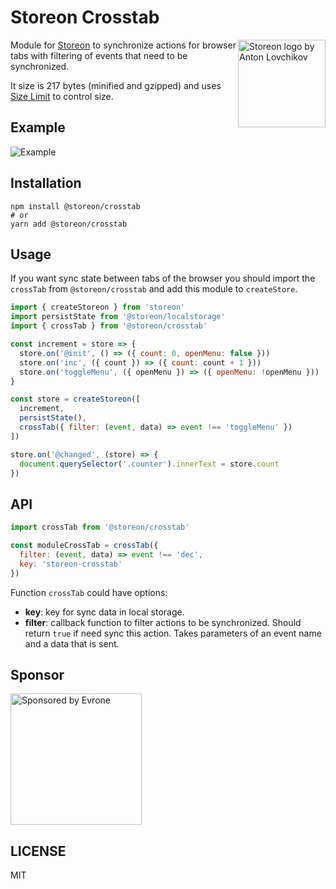 # Storeon Crosstab

<img src="https://storeon.github.io/storeon/logo.svg" align="right"
     alt="Storeon logo by Anton Lovchikov" width="140">

Module for [Storeon] to synchronize actions for browser tabs with filtering of events that need to be synchronized.

It size is 217 bytes (minified and gzipped) and uses [Size Limit] to control size.

[Storeon]: https://github.com/storeon/storeon
[Size Limit]: https://github.com/ai/size-limit


## Example
![Example](example.gif)


## Installation

```
npm install @storeon/crosstab
# or
yarn add @storeon/crosstab
```


## Usage

If you want sync state between tabs of the browser you should import the `crossTab` from `@storeon/crosstab` and add this module to `createStore`.

```js
import { createStoreon } from 'storeon'
import persistState from '@storeon/localstorage'
import { crossTab } from '@storeon/crosstab'

const increment = store => {
  store.on('@init', () => ({ count: 0, openMenu: false }))
  store.on('inc', ({ count }) => ({ count: count + 1 }))
  store.on('toggleMenu', ({ openMenu }) => ({ openMenu: !openMenu }))
}

const store = createStoreon([
  increment,
  persistState(),
  crossTab({ filter: (event, data) => event !== 'toggleMenu' })
])

store.on('@changed', (store) => {
  document.querySelector('.counter').innerText = store.count
})
```


## API

```js
import crossTab from '@storeon/crosstab'

const moduleCrossTab = crossTab({
  filter: (event, data) => event !== 'dec',
  key: 'storeon-crosstab'
})
```

Function `crossTab` could have options:

* __key__: key for sync data in local storage.
* __filter__: callback function to filter actions to be synchronized. Should return `true` if need sync this action. Takes parameters of an event name and a data that is sent.


## Sponsor

<p>
  <a href="https://evrone.com/?utm_source=storeon-crosstab">
    <img src="https://solovev.one/static/evrone-sponsored-300.png"
      alt="Sponsored by Evrone" width="210">
  </a>
</p>


## LICENSE

MIT
